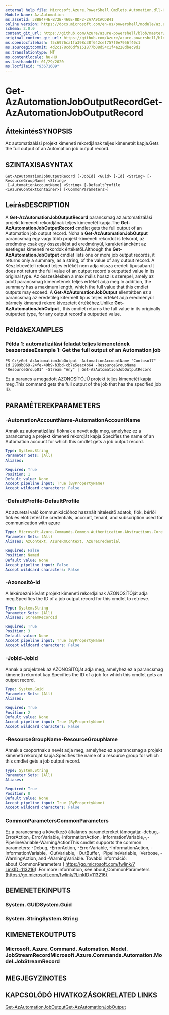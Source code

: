 ```yaml
---
external help file: Microsoft.Azure.PowerShell.Cmdlets.Automation.dll-Help.xml
Module Name: Az.Automation
ms.assetid: 38BB4F4E-B72B-460E-8DF2-2A7A9CACDB41
online version: https://docs.microsoft.com/en-us/powershell/module/az.automation/get-azautomationjoboutputrecord
schema: 2.0.0
content_git_url: https://github.com/Azure/azure-powershell/blob/master/src/Automation/Automation/help/Get-AzAutomationJobOutputRecord.md
original_content_git_url: https://github.com/Azure/azure-powershell/blob/master/src/Automation/Automation/help/Get-AzAutomationJobOutputRecord.md
ms.openlocfilehash: f5c6976ca1fa398c38f642cef757f0e7956f40c1
ms.sourcegitcommit: 4d2c178cd6df9151877b08d54c1f4a228dbec9d1
ms.translationtype: MT
ms.contentlocale: hu-HU
ms.lasthandoff: 01/29/2020
ms.locfileid: "93671609"
---
```

# <span data-ttu-id="dc7cc-101">Get-AzAutomationJobOutputRecord</span><span class="sxs-lookup"><span data-stu-id="dc7cc-101">Get-AzAutomationJobOutputRecord</span></span>

## <span data-ttu-id="dc7cc-102">Áttekintés</span><span class="sxs-lookup"><span data-stu-id="dc7cc-102">SYNOPSIS</span></span>
<span data-ttu-id="dc7cc-103">Az automatizálási projekt kimeneti rekordjának teljes kimenetét kapja.</span><span class="sxs-lookup"><span data-stu-id="dc7cc-103">Gets the full output of an Automation job output record.</span></span>

## <span data-ttu-id="dc7cc-104">SZINTAXISA</span><span class="sxs-lookup"><span data-stu-id="dc7cc-104">SYNTAX</span></span>

```
Get-AzAutomationJobOutputRecord [-JobId] <Guid> [-Id] <String> [-ResourceGroupName] <String>
 [-AutomationAccountName] <String> [-DefaultProfile <IAzureContextContainer>] [<CommonParameters>]
```

## <span data-ttu-id="dc7cc-105">Leírás</span><span class="sxs-lookup"><span data-stu-id="dc7cc-105">DESCRIPTION</span></span>
<span data-ttu-id="dc7cc-106">A **Get-AzAutomationJobOutputRecord** parancsmag az automatizálási projekt kimeneti rekordjának teljes kimenetét kapja.</span><span class="sxs-lookup"><span data-stu-id="dc7cc-106">The **Get-AzAutomationJobOutputRecord** cmdlet gets the full output of an Automation job output record.</span></span>
<span data-ttu-id="dc7cc-107">Noha a **Get-AzAutomationJobOutput** parancsmag egy vagy több projekt-kimeneti rekordot is felsorol, az eredmény csak egy összesítést ad eredményül, karakterláncként az esetleges kimeneti rekordok értékétől.</span><span class="sxs-lookup"><span data-stu-id="dc7cc-107">Although the **Get-AzAutomationJobOutput** cmdlet lists one or more job output records, it returns only a summary, as a string, of the value of any output record.</span></span>
<span data-ttu-id="dc7cc-108">A Készletrevételi rekord teljes értékét nem adja vissza eredeti típusában.</span><span class="sxs-lookup"><span data-stu-id="dc7cc-108">It does not return the full value of an output record's outputted value in its original type.</span></span>
<span data-ttu-id="dc7cc-109">Az összesítésben a maximális hossz is szerepel, amely az adott parancsmag kimenetének teljes értékét adja meg.</span><span class="sxs-lookup"><span data-stu-id="dc7cc-109">In addition, the summary has a maximum length, which the full value that this cmdlet outputs may exceed.</span></span>
<span data-ttu-id="dc7cc-110">A **Get-AzAutomationJobOutput** ellentétben ez a parancsmag az eredetileg kitermelt típus teljes értékét adja eredményül bármely kimeneti rekord kivezetett értékéhez.</span><span class="sxs-lookup"><span data-stu-id="dc7cc-110">Unlike **Get-AzAutomationJobOutput** , this cmdlet returns the full value in its originally outputted type, for any output record's outputted value.</span></span>

## <span data-ttu-id="dc7cc-111">Példák</span><span class="sxs-lookup"><span data-stu-id="dc7cc-111">EXAMPLES</span></span>

### <span data-ttu-id="dc7cc-112">Példa 1: automatizálási feladat teljes kimenetének beszerzése</span><span class="sxs-lookup"><span data-stu-id="dc7cc-112">Example 1: Get the full output of an Automation job</span></span>
```
PS C:\>Get-AzAutomationJobOutput -AutomationAccountName "Contoso17" -Id 2989b069-24fe-40b9-b3bd-cb7e5eac4b64 -ResourceGroupName "ResourceGroup01" -Stream "Any" | Get-AzAutomationJobOutputRecord
```

<span data-ttu-id="dc7cc-113">Ez a parancs a megadott AZONOSÍTÓJÚ projekt teljes kimenetét kapja meg.</span><span class="sxs-lookup"><span data-stu-id="dc7cc-113">This command gets the full output of the job that has the specified job ID.</span></span>

## <span data-ttu-id="dc7cc-114">PARAMÉTEREK</span><span class="sxs-lookup"><span data-stu-id="dc7cc-114">PARAMETERS</span></span>

### <span data-ttu-id="dc7cc-115">-AutomationAccountName</span><span class="sxs-lookup"><span data-stu-id="dc7cc-115">-AutomationAccountName</span></span>
<span data-ttu-id="dc7cc-116">Annak az automatizálási fióknak a nevét adja meg, amelyhez ez a parancsmag a projekt kimeneti rekordját kapja.</span><span class="sxs-lookup"><span data-stu-id="dc7cc-116">Specifies the name of an Automation account for which this cmdlet gets a job output record.</span></span>

```yaml
Type: System.String
Parameter Sets: (All)
Aliases:

Required: True
Position: 1
Default value: None
Accept pipeline input: True (ByPropertyName)
Accept wildcard characters: False
```

### <span data-ttu-id="dc7cc-117">-DefaultProfile</span><span class="sxs-lookup"><span data-stu-id="dc7cc-117">-DefaultProfile</span></span>
<span data-ttu-id="dc7cc-118">Az azuretal való kommunikációhoz használt hitelesítő adatok, fiók, bérlői fiók és előfizetés</span><span class="sxs-lookup"><span data-stu-id="dc7cc-118">The credentials, account, tenant, and subscription used for communication with azure</span></span>

```yaml
Type: Microsoft.Azure.Commands.Common.Authentication.Abstractions.Core.IAzureContextContainer
Parameter Sets: (All)
Aliases: AzContext, AzureRmContext, AzureCredential

Required: False
Position: Named
Default value: None
Accept pipeline input: False
Accept wildcard characters: False
```

### <span data-ttu-id="dc7cc-119">-Azonosító</span><span class="sxs-lookup"><span data-stu-id="dc7cc-119">-Id</span></span>
<span data-ttu-id="dc7cc-120">A lekérdezni kívánt projekt kimeneti rekordjainak AZONOSÍTÓját adja meg.</span><span class="sxs-lookup"><span data-stu-id="dc7cc-120">Specifies the ID of a job output record for this cmdlet to retrieve.</span></span>

```yaml
Type: System.String
Parameter Sets: (All)
Aliases: StreamRecordId

Required: True
Position: 3
Default value: None
Accept pipeline input: True (ByPropertyName)
Accept wildcard characters: False
```

### <span data-ttu-id="dc7cc-121">-JobId</span><span class="sxs-lookup"><span data-stu-id="dc7cc-121">-JobId</span></span>
<span data-ttu-id="dc7cc-122">Annak a projektnek az AZONOSÍTÓját adja meg, amelyhez ez a parancsmag kimeneti rekordot kap.</span><span class="sxs-lookup"><span data-stu-id="dc7cc-122">Specifies the ID of a job for which this cmdlet gets an output record.</span></span>

```yaml
Type: System.Guid
Parameter Sets: (All)
Aliases:

Required: True
Position: 2
Default value: None
Accept pipeline input: True (ByPropertyName)
Accept wildcard characters: False
```

### <span data-ttu-id="dc7cc-123">-ResourceGroupName</span><span class="sxs-lookup"><span data-stu-id="dc7cc-123">-ResourceGroupName</span></span>
<span data-ttu-id="dc7cc-124">Annak a csoportnak a nevét adja meg, amelyhez ez a parancsmag a projekt kimeneti rekordját kapja.</span><span class="sxs-lookup"><span data-stu-id="dc7cc-124">Specifies the name of a resource group for which this cmdlet gets a job output record.</span></span>

```yaml
Type: System.String
Parameter Sets: (All)
Aliases:

Required: True
Position: 0
Default value: None
Accept pipeline input: True (ByPropertyName)
Accept wildcard characters: False
```

### <span data-ttu-id="dc7cc-125">CommonParameters</span><span class="sxs-lookup"><span data-stu-id="dc7cc-125">CommonParameters</span></span>
<span data-ttu-id="dc7cc-126">Ez a parancsmag a következő általános paramétereket támogatja:-debug,-ErrorAction,-ErrorVariable,-InformationAction,-InformationVariable,-,-PipelineVariable-WarningAction</span><span class="sxs-lookup"><span data-stu-id="dc7cc-126">This cmdlet supports the common parameters: -Debug, -ErrorAction, -ErrorVariable, -InformationAction, -InformationVariable, -OutVariable, -OutBuffer, -PipelineVariable, -Verbose, -WarningAction, and -WarningVariable.</span></span> <span data-ttu-id="dc7cc-127">További információ: about_CommonParameters ( https://go.microsoft.com/fwlink/?LinkID=113216) .</span><span class="sxs-lookup"><span data-stu-id="dc7cc-127">For more information, see about_CommonParameters (https://go.microsoft.com/fwlink/?LinkID=113216).</span></span>

## <span data-ttu-id="dc7cc-128">BEMENETEK</span><span class="sxs-lookup"><span data-stu-id="dc7cc-128">INPUTS</span></span>

### <span data-ttu-id="dc7cc-129">System. GUID</span><span class="sxs-lookup"><span data-stu-id="dc7cc-129">System.Guid</span></span>

### <span data-ttu-id="dc7cc-130">System. String</span><span class="sxs-lookup"><span data-stu-id="dc7cc-130">System.String</span></span>

## <span data-ttu-id="dc7cc-131">KIMENETEK</span><span class="sxs-lookup"><span data-stu-id="dc7cc-131">OUTPUTS</span></span>

### <span data-ttu-id="dc7cc-132">Microsoft. Azure. Command. Automation. Model. JobStreamRecord</span><span class="sxs-lookup"><span data-stu-id="dc7cc-132">Microsoft.Azure.Commands.Automation.Model.JobStreamRecord</span></span>

## <span data-ttu-id="dc7cc-133">MEGJEGYZI</span><span class="sxs-lookup"><span data-stu-id="dc7cc-133">NOTES</span></span>

## <span data-ttu-id="dc7cc-134">KAPCSOLÓDÓ HIVATKOZÁSOK</span><span class="sxs-lookup"><span data-stu-id="dc7cc-134">RELATED LINKS</span></span>

[<span data-ttu-id="dc7cc-135">Get-AzAutomationJobOutput</span><span class="sxs-lookup"><span data-stu-id="dc7cc-135">Get-AzAutomationJobOutput</span></span>](./Get-AzAutomationJobOutput.md)


